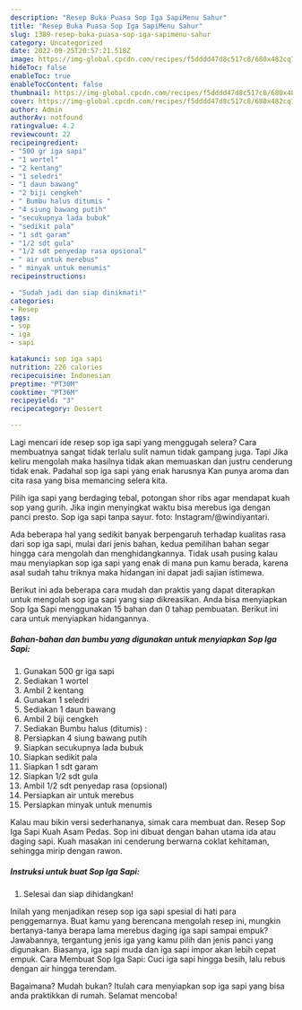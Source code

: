 ```yaml
---
description: "Resep Buka Puasa Sop Iga SapiMenu Sahur"
title: "Resep Buka Puasa Sop Iga SapiMenu Sahur"
slug: 1389-resep-buka-puasa-sop-iga-sapimenu-sahur
category: Uncategorized
date: 2022-09-25T20:57:21.518Z
image: https://img-global.cpcdn.com/recipes/f5dddd47d8c517c8/680x482cq70/sop-iga-sapi-foto-resep-utama.jpg
hideToc: false
enableToc: true
enableTocContent: false
thumbnail: https://img-global.cpcdn.com/recipes/f5dddd47d8c517c8/680x482cq70/sop-iga-sapi-foto-resep-utama.jpg
cover: https://img-global.cpcdn.com/recipes/f5dddd47d8c517c8/680x482cq70/sop-iga-sapi-foto-resep-utama.jpg
author: Admin
authorAv: notfound
ratingvalue: 4.2
reviewcount: 22
recipeingredient:
- "500 gr iga sapi"
- "1 wortel"
- "2 kentang"
- "1 seledri"
- "1 daun bawang"
- "2 biji cengkeh"
- " Bumbu halus ditumis "
- "4 siung bawang putih"
- "secukupnya lada bubuk"
- "sedikit pala"
- "1 sdt garam"
- "1/2 sdt gula"
- "1/2 sdt penyedap rasa opsional"
- " air untuk merebus"
- " minyak untuk menumis"
recipeinstructions:

- "Sudah jadi dan siap dinikmati!"
categories:
- Resep
tags:
- sop
- iga
- sapi

katakunci: sop iga sapi 
nutrition: 226 calories
recipecuisine: Indonesian
preptime: "PT30M"
cooktime: "PT36M"
recipeyield: "3"
recipecategory: Dessert

---
```



Lagi mencari ide resep sop iga sapi yang menggugah selera? Cara membuatnya sangat tidak terlalu sulit namun tidak gampang juga. Tapi Jika keliru mengolah maka hasilnya tidak akan memuaskan dan justru cenderung tidak enak. Padahal sop iga sapi yang enak harusnya Kan punya aroma dan cita rasa yang bisa memancing selera kita.


Pilih iga sapi yang berdaging tebal, potongan shor ribs agar mendapat kuah sop yang gurih. Jika ingin menyingkat waktu bisa merebus iga dengan panci presto. Sop iga sapi tanpa sayur. foto: Instagram/@windiyantari.

Ada beberapa hal yang sedikit banyak berpengaruh terhadap kualitas rasa dari sop iga sapi, mulai dari jenis bahan, kedua pemilihan bahan segar hingga cara mengolah dan menghidangkannya. Tidak usah pusing kalau mau menyiapkan sop iga sapi yang enak di mana pun kamu berada, karena asal sudah tahu triknya maka hidangan ini dapat jadi sajian istimewa.


Berikut ini ada beberapa cara mudah dan praktis yang dapat diterapkan untuk mengolah sop iga sapi yang siap dikreasikan. Anda bisa menyiapkan Sop Iga Sapi menggunakan 15 bahan dan 0 tahap pembuatan. Berikut ini cara untuk menyiapkan hidangannya.

<!--inarticleads1-->

##### Bahan-bahan dan bumbu yang digunakan untuk menyiapkan Sop Iga Sapi:

1. Gunakan 500 gr iga sapi
1. Sediakan 1 wortel
1. Ambil 2 kentang
1. Gunakan 1 seledri
1. Sediakan 1 daun bawang
1. Ambil 2 biji cengkeh
1. Sediakan  Bumbu halus (ditumis) :
1. Persiapkan 4 siung bawang putih
1. Siapkan secukupnya lada bubuk
1. Siapkan sedikit pala
1. Siapkan 1 sdt garam
1. Siapkan 1/2 sdt gula
1. Ambil 1/2 sdt penyedap rasa (opsional)
1. Persiapkan  air untuk merebus
1. Persiapkan  minyak untuk menumis


Kalau mau bikin versi sederhananya, simak cara membuat dan. Resep Sop Iga Sapi Kuah Asam Pedas. Sop ini dibuat dengan bahan utama ida atau daging sapi. Kuah masakan ini cenderung berwarna coklat kehitaman, sehingga mirip dengan rawon. 

<!--inarticleads2-->

##### Instruksi untuk buat Sop Iga Sapi:


1. Selesai dan siap dihidangkan!

Inilah yang menjadikan resep sop iga sapi spesial di hati para penggemarnya. Buat kamu yang berencana mengolah resep ini, mungkin bertanya-tanya berapa lama merebus daging iga sapi sampai empuk? Jawabannya, tergantung jenis iga yang kamu pilih dan jenis panci yang digunakan. Biasanya, iga sapi muda dan iga sapi impor akan lebih cepat empuk. Cara Membuat Sop Iga Sapi: Cuci iga sapi hingga besih, lalu rebus dengan air hingga terendam. 

Bagaimana? Mudah bukan? Itulah cara menyiapkan sop iga sapi yang bisa anda praktikkan di rumah. Selamat mencoba!
